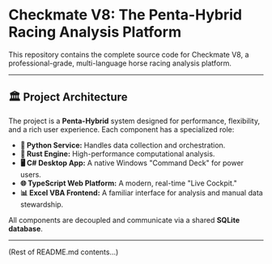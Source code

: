 # Checkmate V8: The Penta-Hybrid Racing Analysis Platform

This repository contains the complete source code for Checkmate V8, a professional-grade, multi-language horse racing analysis platform.

---

## 🏛️ Project Architecture

The project is a **Penta-Hybrid** system designed for performance, flexibility, and a rich user experience. Each component has a specialized role:

*   **🐍 Python Service:** Handles data collection and orchestration.
*   **🦀 Rust Engine:** High-performance computational analysis.
*   **🖥️ C# Desktop App:** A native Windows "Command Deck" for power users.
*   **🌐 TypeScript Web Platform:** A modern, real-time "Live Cockpit."
*   **📊 Excel VBA Frontend:** A familiar interface for analysis and manual data stewardship.

All components are decoupled and communicate via a shared **SQLite database**.

---

(Rest of README.md contents...)